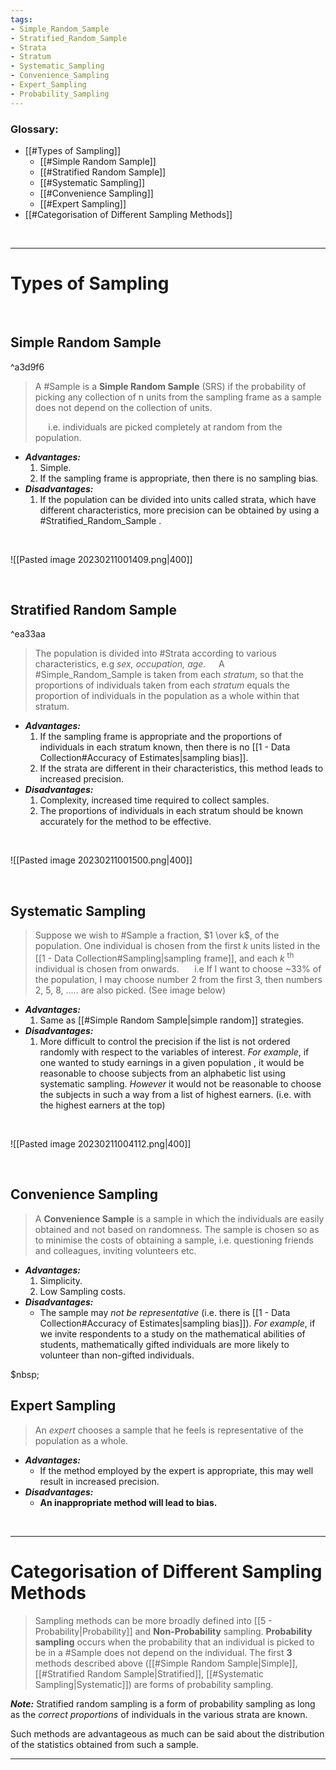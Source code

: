 ```yaml
---
tags:
- Simple_Random_Sample
- Stratified_Random_Sample
- Strata
- Stratum
- Systematic_Sampling
- Convenience_Sampling
- Expert_Sampling
- Probability_Sampling
---
```


### Glossary:
- [[#Types of Sampling]]
	- [[#Simple Random Sample]]
	- [[#Stratified Random Sample]]
	- [[#Systematic Sampling]]
	- [[#Convenience Sampling]]
	- [[#Expert Sampling]]
- [[#Categorisation of Different Sampling Methods]]

&nbsp;

---

# Types of Sampling

&nbsp;

## Simple Random Sample

^a3d9f6

> A #Sample is a __Simple Random Sample__ (SRS) if the probability of picking any collection of n units from the sampling frame as a sample does not depend on the collection of units.
>
> $\quad$ i.e. individuals are picked completely at random from the population.

- __*Advantages:*__
	1. Simple.
	2. If the sampling frame is appropriate, then there is no sampling bias.
- __*Disadvantages:*__
	1. If the population can be divided into units called strata, which have different characteristics, more precision can be obtained by using a #Stratified_Random_Sample .

&nbsp;

![[Pasted image 20230211001409.png|400]]

&nbsp;
 
## Stratified Random Sample

^ea33aa

> The population is divided into #Strata according to various characteristics, e.g _sex, occupation, age._
> $\quad$A #Simple_Random_Sample  is taken from each _stratum_, so that the proportions of individuals taken from each _stratum_ equals the proportion of individuals in the population as a whole within that stratum.

- __*Advantages:*__
	1. If the sampling frame is appropriate and the proportions of individuals in each stratum known, then there is no [[1 - Data Collection#Accuracy of Estimates|sampling bias]].
	2. If the strata are different in their characteristics, this method leads to increased precision.
- __*Disadvantages:*__
	1. Complexity, increased time required to collect samples.
	2. The proportions of individuals in each stratum should be known accurately for the method to be effective.

&nbsp;

![[Pasted image 20230211001500.png|400]]

&nbsp;
 
## Systematic Sampling

> Suppose we wish to #Sample a fraction, $1 \over k$, of the population. One individual is chosen from the first $k$ units listed in the [[1 - Data Collection#Sampling|sampling frame]], and each $k$ <sup>th</sup> individual is chosen from onwards.
> $\quad$ i.e If I want to choose ~$33\%$ of the population, I may choose number 2 from the first 3, then numbers 2, 5, 8, ..... are also picked. (See image below)

- __*Advantages:*__
	1. Same as [[#Simple Random Sample|simple random]] strategies.
- __*Disadvantages:*__
	1. More difficult to control the precision if the list is not ordered randomly with respect to the variables of interest. _For example_, if one wanted to study earnings in a given population , it would be reasonable to choose subjects from an alphabetic list using systematic sampling. _However_ it would not be reasonable to choose the subjects in such a way from a list of highest earners. (i.e. with the highest earners at the top)

&nbsp;

![[Pasted image 20230211004112.png|400]]

&nbsp;
  
## Convenience Sampling

> A __Convenience Sample__ is a sample in which the individuals are easily obtained and not based on randomness.
> The sample is chosen so as to minimise the costs of obtaining a sample, i.e. questioning friends and colleagues, inviting volunteers etc.

- __*Advantages:*__
	1. Simplicity.
	2. Low Sampling costs.
- __*Disadvantages:*__
	- The sample may _not be representative_ (i.e. there is [[1 - Data Collection#Accuracy of Estimates|sampling bias]]). _For example_, if we invite respondents to a study on the mathematical abilities of students, mathematically gifted individuals are more likely to volunteer than non-gifted individuals.

$nbsp;

## Expert Sampling

> An _expert_ chooses a sample that he feels is representative of the population as a whole.

- __*Advantages:*__
	- If the method employed by the expert is appropriate, this may well result in increased precision.
- __*Disadvantages:*__
	- __An inappropriate method will lead to bias.__

&nbsp;

---
# Categorisation of Different Sampling Methods

> Sampling methods can be more broadly defined into [[5 - Probability|Probability]] and __Non-Probability__ sampling.
> __Probability sampling__ occurs when the probability that an individual is picked to be in a #Sample does not depend on the individual.
> The first __3__ methods described above ([[#Simple Random Sample|Simple]], [[#Stratified Random Sample|Stratified]], [[#Systematic Sampling|Systematic]]) are forms of probability sampling.

__*Note:*__ Stratified random sampling is a form of probability sampling as long as the _correct proportions_ of individuals in the various strata are known.

Such methods are advantageous as much can be said about the distribution of the statistics obtained from such a sample.

---